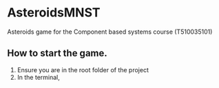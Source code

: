 # AsteroidsMNST 
Asteroids game for the Component based systems course (T510035101)

## How to start the game. 
1. Ensure you are in the root folder of the project 
2. In the terminal, 